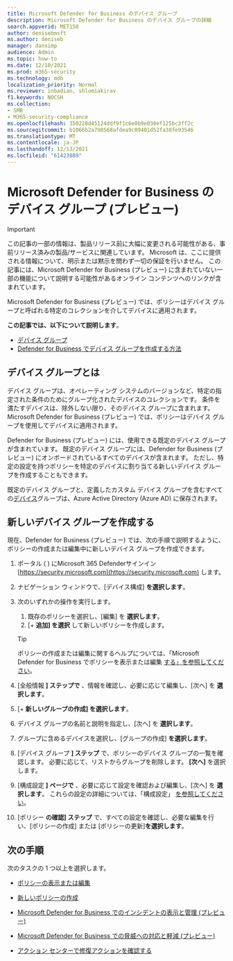 ```yaml
---
title: Microsoft Defender for Business のデバイス グループ
description: Microsoft Defender for Business のデバイス グループの詳細
search.appverid: MET150
author: denisebmsft
ms.author: deniseb
manager: dansimp
audience: Admin
ms.topic: how-to
ms.date: 12/10/2021
ms.prod: m365-security
ms.technology: mdb
localization_priority: Normal
ms.reviewer: inbadian, shlomiakirav
f1.keywords: NOCSH
ms.collection:
- SMB
- M365-security-compliance
ms.openlocfilehash: 350228d45124ddf9f1c6e0b9e030ef125bc3ff2c
ms.sourcegitcommit: b1066b2a798568afdea9c09401d52fa38fe93546
ms.translationtype: MT
ms.contentlocale: ja-JP
ms.lasthandoff: 12/13/2021
ms.locfileid: "61423889"
---
```

# <a name="device-groups-in-microsoft-defender-for-business-preview"></a>Microsoft Defender for Business のデバイス グループ (プレビュー)

> [!IMPORTANT]
> この記事の一部の情報は、製品リリース前に大幅に変更される可能性がある、事前リリース済みの製品/サービスに関連しています。 Microsoft は、ここに提供される情報について、明示または黙示を問わず一切の保証を行いません。 この記事には、Microsoft Defender for Business (プレビュー) に含まれていない一部の機能について説明する可能性があるオンライン コンテンツへのリンクが含まれています。

Microsoft Defender for Business (プレビュー) では、ポリシーはデバイス グループと呼ばれる特定のコレクションを介してデバイスに適用されます。 

**この記事では、以下について説明します**。  

- [デバイス グループ](#what-is-a-device-group)   
- [Defender for Business でデバイス グループを作成する方法](#create-a-new-device-group)

## <a name="what-is-a-device-group"></a>デバイス グループとは

デバイス グループは、オペレーティング システムのバージョンなど、特定の指定された条件のためにグループ化されたデバイスのコレクションです。 条件を満たすデバイスは、除外しない限り、そのデバイス グループに含まれます。 Microsoft Defender for Business (プレビュー) では、ポリシーはデバイス グループを使用してデバイスに適用されます。 

Defender for Business (プレビュー) には、使用できる既定のデバイス グループが含まれています。 既定のデバイス グループには、Defender for Business (プレビュー) にオンボードされているすべてのデバイスが含まれます。 ただし、特定の設定を持つポリシーを特定のデバイスに割り当てる新しいデバイス グループを作成することもできます。 

既定のデバイス グループと、定義したカスタム デバイス グループを含むすべての[デバイス](/azure/active-directory/fundamentals/active-directory-whatis)グループは、Azure Active Directory (Azure AD) に保存されます。

## <a name="create-a-new-device-group"></a>新しいデバイス グループを作成する

現在、Defender for Business (プレビュー) では、次の手順で説明するように、ポリシーの作成または編集中に新しいデバイス グループを作成できます。 

1. ポータル ( ) にMicrosoft 365 Defenderサインイン [https://security.microsoft.com](https://security.microsoft.com) します。

2. ナビゲーション ウィンドウで、[デバイス構成] **を選択します**。 

3. 次のいずれかの操作を実行します。

    1. 既存のポリシーを選択し、[編集] を **選択します**。
    2. [+ **追加] を選択** して新しいポリシーを作成します。

    > [!TIP]
    > ポリシーの作成または編集に関するヘルプについては、「Microsoft Defender for Business でポリシーを表示または編集 [する」を参照してください](mdb-view-edit-policies.md)。

4. [全般情報 **] ステップで** 、情報を確認し、必要に応じて編集し、[次へ] を **選択します**。

5. [+ **新しいグループの作成] を選択します**。 

6. デバイス グループの名前と説明を指定し、[次へ] を **選択します**。

7. グループに含めるデバイスを選択し、[グループの作成] **を選択します**。

8. [デバイス グループ **] ステップ** で、ポリシーのデバイス グループの一覧を確認します。 必要に応じて、リストからグループを削除します。 **[次へ]** を選択します。

9. [構成設定 **] ページで** 、必要に応じて設定を確認および編集し、[次へ] を **選択します**。 これらの設定の詳細については、「構成設定」 [を参照してください](mdb-next-gen-configuration-settings.md)。

10. [ポリシー **の確認] ステップ** で、すべての設定を確認し、必要な編集を行い、[ポリシーの作成] または [ポリシーの更新]**を選択します**。

## <a name="next-steps"></a>次の手順

次のタスクの 1 つ以上を選択します。

- [ポリシーの表示または編集](mdb-view-edit-policies.md)

- [新しいポリシーの作成](mdb-create-new-policy.md)

- [Microsoft Defender for Business でのインシデントの表示と管理 (プレビュー)](mdb-view-manage-incidents.md)

- [Microsoft Defender for Business での脅威への対応と軽減 (プレビュー)](mdb-respond-mitigate-threats.md)

- [アクション センターで修復アクションを確認する](mdb-review-remediation-actions.md)